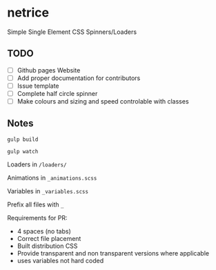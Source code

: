 # netrice
Simple Single Element CSS Spinners/Loaders

## TODO

- [ ] Github pages Website
- [ ] Add proper documentation for contributors
- [ ] Issue template
- [ ] Complete half circle spinner
- [ ] Make colours and sizing and speed controlable with classes

## Notes
`gulp build`

`gulp watch`

Loaders in `/loaders/`

Animations in `_animations.scss`

Variables in `_variables.scss`

Prefix all files with `_`

Requirements for PR:

- 4 spaces (no tabs)
- Correct file placement
- Built distribution CSS
- Provide transparent and non transparent versions where applicable
- uses variables not hard coded

